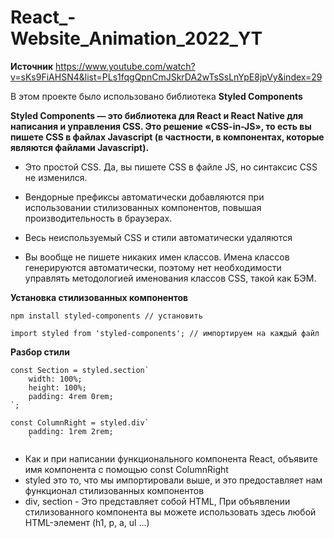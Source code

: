 # React_-Website_Animation_2022_YT
**Источник**  https://www.youtube.com/watch?v=sKs9FiAHSN4&list=PLs1fqgQpnCmJSkrDA2wTsSsLnYpE8jpVy&index=29



В этом проекте было использовано библиотека **__Styled Components__**


__Styled Components — это библиотека для React и React Native для написания и управления CSS. Это решение «CSS-in-JS», то есть вы пишете CSS в файлах Javascript (в частности, в компонентах, которые являются файлами Javascript).__


- Это простой CSS. Да, вы пишете CSS в файле JS, но синтаксис CSS не изменился.

- Вендорные префиксы автоматически добавляются при использовании стилизованных компонентов, повышая производительность в браузерах.

- Весь неиспользуемый CSS и стили автоматически удаляются

- Вы вообще не пишете никаких имен классов. Имена классов генерируются автоматически, поэтому нет необходимости управлять методологией именования классов CSS, такой как БЭМ.




**Установка стилизованных компонентов**
```
npm install styled-components // установить

import styled from 'styled-components'; // импортируем на каждый файл
```


**Разбор стили**


```
const Section = styled.section`
    width: 100%;
    height: 100%;
    padding: 4rem 0rem;
`;
```

```
const ColumnRight = styled.div`
    padding: 1rem 2rem;
    `
```
- Как и при написании функционального компонента React, объявите имя компонента с помощью const ColumnRight
- styled это то, что мы импортировали выше, и это предоставляет нам функционал стилизованных компонентов
- div, section - Это представляет собой HTML, При объявлении стилизованного компонента вы можете использовать здесь любой HTML-элемент (h1, p, a, ul ...)

